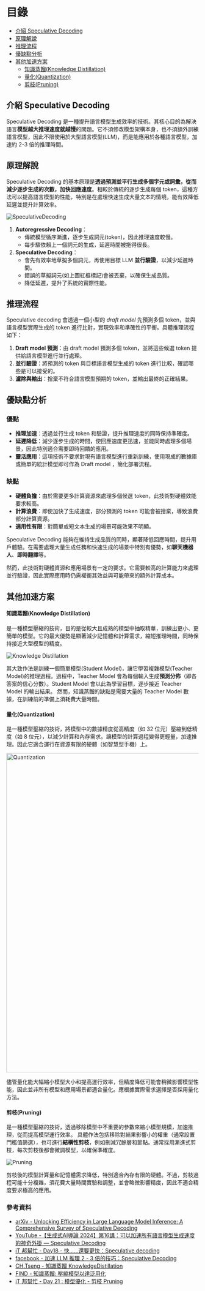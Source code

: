 # 目錄
- [介紹 Speculative Decoding](#介紹-speculative-decoding)
- [原理解說](#原理解說)
- [推理流程](#推理流程)
- [優缺點分析](#優缺點分析)
- [其他加速方案](#其他加速方案)
  - [知識蒸餾(Knowledge Distillation)](#知識蒸餾knowledge-distillation)
  - [量化(Quantization)](#量化quantization)
  - [剪枝(Pruning)](#剪枝pruning)

## 介紹 Speculative Decoding
Speculative Decoding 是一種提升語言模型生成效率的技術。其核心目的為解決語言**模型越大推理速度就越慢**的問題。它不須修改模型架構本身，也不須額外訓練語言模型，因此不限使用於大型語言模型(LLM)，而是能應用於各種語言模型，加速約 2-3 倍的推理時間。

## 原理解說
Speculative Decoding 的基本原理是**透過預測並平行生成多個字元或詞彙，從而減少逐步生成的次數，加快回應速度**。相較於傳統的逐步生成每個 token，這種方法可以提高語言模型的性能，特別是在處理快速生成大量文本的情境，能有效降低延遲並提升計算效率。

![SpeculativeDecoding](https://github.com/user-attachments/assets/c6f4d3e7-05b9-4b39-9fe3-b5ba86e287f2)

1. **Autoregressive Decoding**：
    - 傳統模型循序漸進，逐步生成詞元(token)，因此推理速度較慢。
    - 每步驟依賴上一個詞元的生成，延遲時間被拖得很長。
2. **Speculative Decoding**：
    - 會先有效率地草擬多個詞元，再使用目標 LLM **並行驗證**，以減少延遲時間。
    - 錯誤的草擬詞元(如上圖紅框標記)會被丟棄，以確保生成品質。
    - 降低延遲，提升了系統的實際性能。

## 推理流程
Speculative decoding 會透過一個小型的 *draft model* 先預測多個 token，並與語言模型實際生成的 token 進行比對，實現效率和準確性的平衡。具體推理流程如下：

1. **Draft model 預測**：由 draft model 預測多個 token，並將這些候選 token 提供給語言模型進行並行處理。
2. **並行驗證**：將預測的 token 與目標語言模型生成的 token 進行比較，確認哪些是可以接受的。
3. **濾除與輸出**：捨棄不符合語言模型預期的 token，並輸出最終的正確結果。

## 優缺點分析
### 優點
- **推理加速**：透過並行生成 token 和驗證，提升推理速度的同時保持準確度。
- **延遲降低**：減少逐步生成的時間，使回應速度更迅速，並能同時處理多個場景，因此特別適合需要即時回饋的應用。
- **靈活應用**：這項技術不要求對現有語言模型進行重新訓練，使用現成的數據庫或簡單的統計模型即可作為 Draft model ，簡化部署流程。

### 缺點
- **硬體負擔**：由於需要更多計算資源來處理多個候選 token，此技術對硬體效能要求較高。
- **計算浪費**：即使加快了生成速度，部分預測的 token 可能會被捨棄，導致浪費部分計算資源。
- **適用性有限**：對簡單或短文本生成的場景可能效果不明顯。

Speculative Decoding 能夠在維持生成品質的同時，顯著降低回應時間，提升用戶體驗。在需要處理大量生成任務和快速生成的場景中特別有優勢，如**聊天機器人**、**即時翻譯**等。

然而，此技術對硬體資源和應用場景有一定的要求。它需要較高的計算能力來處理並行驗證，因此實際應用時仍需權衡其效益與可能帶來的額外計算成本。

## 其他加速方案
#### 知識蒸餾(Knowledge Distillation)
是一種模型壓縮的技術，目的是從較大且成熟的模型中抽取精華，訓練出更小、更簡單的模型。它的最大優勢是顯著減少記憶體和計算需求，縮短推理時間，同時保持接近大型模型的精度。

![Knowledge Distillation](https://github.com/user-attachments/assets/5ea443cf-abdf-40a6-b456-0ae28b57a0d6)

其大致作法是訓練一個簡單模型(Student Model)，讓它學習複雜模型(Teacher Model)的推理過程。過程中，Teacher Model 會為每個輸入生成**預測分佈**（即各答案的信心分數）。Student Model 會以此為學習目標，逐步接近 Teacher Model 的輸出結果。
然而，知識蒸餾的缺點是需要大量的 Teacher Model 數據，在訓練前的準備上須耗費大量時間。

#### 量化(Quantization)
是一種模型壓縮的技術，將模型中的數據精度從高精度（如 32 位元）壓縮到低精度（如 8 位元），以減少計算和內存需求。讓模型的計算過程變得更輕量，加速推理。因此它適合運行在資源有限的硬體（如智慧型手機）上。

<img width="834" alt="Quantization" src="https://github.com/user-attachments/assets/90b958bf-3cb6-4ec6-b4db-b414a7c32875">

儘管量化能大幅縮小模型大小和提高運行效率，但精度降低可能會稍微影響模型性能，因此並非所有模型和應用場景都適合量化。應根據實際需求選擇是否採用量化方法。

#### 剪枝(Pruning)
是一種模型壓縮的技術，透過移除模型中不重要的參數來縮小模型規模，加速推理，從而提高模型運行效率。
具體作法包括移除對結果影響小的權重（通常設置門檻值篩選），也可進行**結構性剪枝**，例如刪減冗餘層和節點。通常採用漸進式剪枝，每次剪枝後都會微調模型，以確保準確度。

![Pruning](https://github.com/user-attachments/assets/9ec8806c-dd7d-4f84-824d-fa6fc9ec955b)

剪枝後的模型計算量和記憶體需求降低，特別適合內存有限的硬體。不過，剪枝過程可能十分複雜，須花費大量時間實驗和調整，並會略微影響精度，因此不適合精度要求極高的應用。

### 參考資料
- [arXiv - Unlocking Efficiency in Large Language Model Inference:
A Comprehensive Survey of Speculative Decoding](https://arxiv.org/html/2401.07851v2)
- [YouTube -【生成式AI導論 2024】第16講：可以加速所有語言模型生成速度的神奇外掛 — Speculative Decoding](https://www.youtube.com/watch?v=MAbGgsWKrg8)
- [iT 邦幫忙 - Day18 - 快......還要更快：Speculative decoding](https://ithelp.ithome.com.tw/articles/10353523)
- [facebook - 加速 LLM 推理 2 - 3 倍的技巧：Speculative Decoding](https://www.facebook.com/permalink.php?story_fbid=pfbid0JedAZ8EuMCnmBNKqetrcX7xrxRXxmp6a6nYr2Xi8qKwbS6UnHZns6cPeHH9EAqsJl&id=100094251365406)
- [CH.Tseng - 知識蒸餾 KnowledgeDistillation](https://chtseng.wordpress.com/2020/05/12/%E7%9F%A5%E8%AD%98%E8%92%B8%E9%A4%BE-knowledgedistillation/)
- [FIND - 知識蒸餾: 壓縮模型以達泛用化](https://www.find.org.tw/index/knowledge/browse/7353378d7b72bcf0722141f77c121cd4/)
- [iT 邦幫忙 - Day 21 : 模型優化 - 剪枝 Pruning](https://ithelp.ithome.com.tw/articles/10268124)
